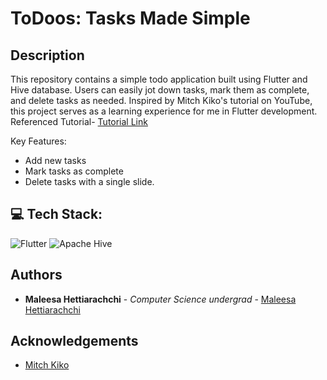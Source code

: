 <p align="Left">
  <h1>ToDoos: Tasks Made Simple</h1>
</p>

## Description
This repository contains a simple todo application built using Flutter and Hive database. Users can easily jot down tasks, mark them as complete, and delete tasks as needed. Inspired by Mitch Kiko's tutorial on YouTube, this project serves as a learning experience for me in Flutter development. 
<br> Referenced Tutorial- [Tutorial Link](https://www.youtube.com/watch?v=mMgr47QBZWA&pp=ygUUbWl0Y2gga2lrbyB0byBkbyBhcHA%3D)

Key Features:

<ul>
  <li>Add new tasks</li>
  <li>Mark tasks as complete</li>
  <li>Delete tasks with a single slide.</li>
</ul>

## 💻 Tech Stack:
![Flutter](https://img.shields.io/badge/Flutter-%2302569B.svg?style=for-the-badge&logo=Flutter&logoColor=white)
 ![Apache Hive](https://img.shields.io/badge/Apache%20Hive-FDEE21?style=for-the-badge&logo=apachehive&logoColor=black)

## Authors

* **Maleesa Hettiarachchi** - *Computer Science undergrad* - [Maleesa Hettiarachchi](https://github.com/Maleesanat01/) 

## Acknowledgements
<ul>
  <li><a href="https://www.youtube.com/@createdbykoko">Mitch Kiko</a></li>
</ul>
